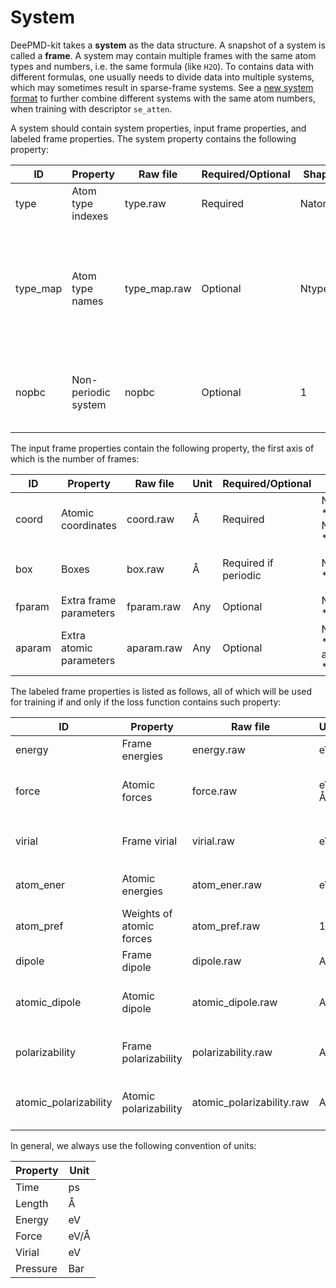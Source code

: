 # System

DeePMD-kit takes a **system** as the data structure. A snapshot of a system is called a **frame**. A system may contain multiple frames with the same atom types and numbers, i.e. the same formula (like `H2O`). To contains data with different formulas, one usually needs to divide data into multiple systems, which may sometimes result in sparse-frame systems. See a [new system format](../model/train-se-atten.md#data-format) to further combine different systems with the same atom numbers, when training with descriptor `se_atten`.  

A system should contain system properties, input frame properties, and labeled frame properties. The system property contains the following property:

ID       | Property                | Raw file     | Required/Optional    | Shape                    | Description
-------- | ----------------------  | ------------ | -------------------- | -----------------------  | -----------
type     | Atom type indexes       | type.raw     | Required             | Natoms                   | Integers that start with 0
type_map | Atom type names         | type_map.raw | Optional             | Ntypes                   | Atom names that map to atom type, which is unnecessart to be contained in the periodic table
nopbc    | Non-periodic system     | nopbc        | Optional             | 1                        | If True, this system is non-periodic; otherwise it's periodic

The input frame properties contain the following property, the first axis of which is the number of frames:

ID       | Property                | Raw file       | Unit | Required/Optional    | Shape                    | Description
-------- | ----------------------  | -------------- | ---- | -------------------- | -----------------------  | -----------
coord    | Atomic coordinates      | coord.raw      | Å    | Required             | Nframes \* Natoms \* 3   | 
box      | Boxes                   | box.raw        | Å    | Required if periodic | Nframes \* 3 \* 3        | in the order `XX XY XZ YX YY YZ ZX ZY ZZ`
fparam   | Extra frame parameters  | fparam.raw     | Any  | Optional             | Nframes \* Any           |
aparam   | Extra atomic parameters | aparam.raw     | Any  | Optional             | Nframes \* aparam \* Any |

The labeled frame properties is listed as follows, all of which will be used for training if and only if the loss function contains such property:

ID                     | Property                 | Raw file                 | Unit   | Shape                    | Description
---------------------- | -----------------------  | ------------------------ | ----   | -----------------------  | -----------
energy                 | Frame energies           | energy.raw               | eV     | Nframes                  | 
force                  | Atomic forces            | force.raw                | eV/Å   | Nframes \* Natoms \* 3   | 
virial                 | Frame virial             | virial.raw               | eV     | Nframes \* 9             | in the order `XX XY XZ YX YY YZ ZX ZY ZZ`
atom_ener              | Atomic energies          | atom_ener.raw            | eV     | Nframes \* Natoms        |
atom_pref              | Weights of atomic forces | atom_pref.raw            | 1      | Nframes \* Natoms        |
dipole                 | Frame dipole             | dipole.raw               | Any    | Nframes \* 3             |
atomic_dipole          | Atomic dipole            | atomic_dipole.raw        | Any    | Nframes \* Natoms \* 3   |
polarizability         | Frame polarizability     | polarizability.raw       | Any    | Nframes \* 9             | in the order `XX XY XZ YX YY YZ ZX ZY ZZ`
atomic_polarizability  | Atomic polarizability    | atomic_polarizability.raw| Any    | Nframes \* Natoms \* 9   | in the order `XX XY XZ YX YY YZ ZX ZY ZZ`

In general, we always use the following convention of units:

Property | Unit 
---------| ----
Time     | ps   
Length   | Å    
Energy   | eV   
Force    | eV/Å 
Virial   | eV   
Pressure | Bar  
